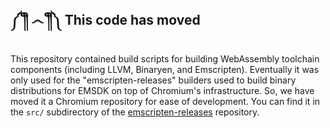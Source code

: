 ## ༼ ༎ຶ ෴ ༎ຶ༽ This code has moved

This repository contained build scripts for building WebAssembly toolchain
components (including LLVM, Binaryen, and Emscripten). Eventually it was
only used for the "emscripten-releases" builders used to build binary
distributions for EMSDK on top of Chromium's infrastructure. So, we
have moved it a Chromium repository for ease of development. You can
find it in the `src/` subdirectory of the
[emscripten-releases](https://chromium.googlesource.com/emscripten-releases/)
repository.
